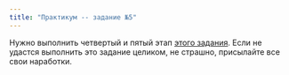 ```yaml
---
title: "Практикум -- задание №5"
---
```


Нужно выполнить четвертый и пятый этап
[этого задания](/mfsp/project/statement.html).
Если не удастся выполнить это задание целиком, не страшно, присылайте
все свои наработки.
